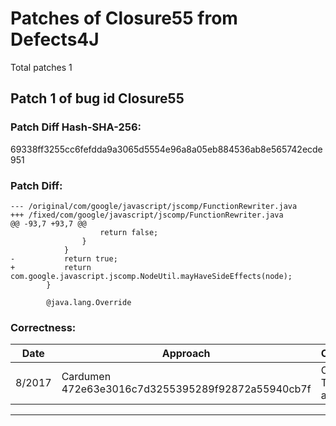 
# Patches of Closure55 from Defects4J 
Total patches 1
## Patch 1 of bug id Closure55
### Patch Diff Hash-SHA-256:

69338ff3255cc6fefdda9a3065d5554e96a8a05eb884536ab8e565742ecde951

### Patch Diff:
```
--- /original/com/google/javascript/jscomp/FunctionRewriter.java	
+++ /fixed/com/google/javascript/jscomp/FunctionRewriter.java	
@@ -93,7 +93,7 @@
 					return false;
 				}
 			}
-			return true;
+			return com.google.javascript.jscomp.NodeUtil.mayHaveSideEffects(node);
 		}
 
 		@java.lang.Override
```

### Correctness:
Date|Approach|Correctness
------------ | ------------ | -------------
 8/2017 | Cardumen 472e63e3016c7d3255395289f92872a55940cb7f | Original Test-suite adequate

---